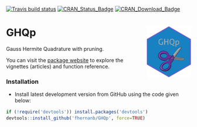 [![Travis build status](https://travis-ci.org/fhernanb/GHQp.svg?branch=master)](https://travis-ci.org/fhernanb/GHQp)
[![CRAN\_Status\_Badge](http://www.r-pkg.org/badges/version-ago/stests)](https://cran.r-project.org/package=GHQp)
[![CRAN\_Download\_Badge](http://cranlogs.r-pkg.org/badges/GHQp)](https://cran.r-project.org/package=GHQp) 

# GHQp <img src="figures/logo.png" align="right" alt="" width="120" />

Gauss Hermite Quadrature with pruning.

You can visit the [package website](https://fhernanb.github.io/GHQp/index.html) to explore the vignettes (articles) and function reference. 

### Installation

* Install latest development version from GitHub using the code given below:

```r
if (!require('devtools')) install.packages('devtools')
devtools::install_github('fhernanb/GHQp', force=TRUE)
```

